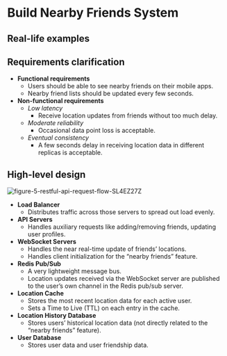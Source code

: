 # Build Nearby Friends System

## Real-life examples

## Requirements clarification
- **Functional requirements**
   - Users should be able to see nearby friends on their mobile apps.
   - Nearby friend lists should be updated every few seconds.
- **Non-functional requirements**
   - *Low latency*
      - Receive location updates from friends without too much delay.
   - *Moderate reliability*
      - Occasional data point loss is acceptable.
   - *Eventual consistency*
      - A few seconds delay in receiving location data in different replicas is acceptable.

## High-level design

![figure-5-restful-api-request-flow-SL4EZ27Z](https://github.com/wuyichen24/system-design-interview/assets/8989447/859eed81-4511-4221-b3ee-37b43cce2c4e)

- **Load Balancer**
   - Distributes traffic across those servers to spread out load evenly.
- **API Servers**
   - Handles auxiliary requests like adding/removing friends, updating user profiles.
- **WebSocket Servers**
   - Handles the near real-time update of friends’ locations.
   - Handles client initialization for the “nearby friends” feature.
- **Redis Pub/Sub**
   - A very lightweight message bus.
   - Location updates received via the WebSocket server are published to the user’s own channel in the Redis pub/sub server.
- **Location Cache**
   - Stores the most recent location data for each active user.
   - Sets a Time to Live (TTL) on each entry in the cache.
- **Location History Database**
   - Stores users’ historical location data (not directly related to the “nearby friends” feature).   
- **User Database**
   - Stores user data and user friendship data.
